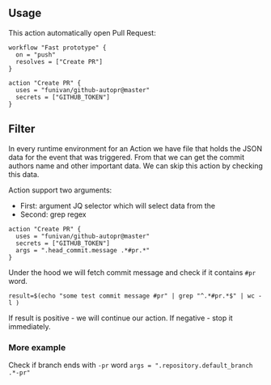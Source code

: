## Usage
This action automatically open Pull Request:

```workflow
workflow "Fast prototype" {
  on = "push"
  resolves = ["Create PR"]
}

action "Create PR" {
  uses = "funivan/github-autopr@master"
  secrets = ["GITHUB_TOKEN"]
}
```

## Filter
In every runtime environment for an Action we have file that holds the JSON 
data for the event that was triggered. From that we can get the commit authors 
name and other important data. We can skip this action by checking this data.

Action support two arguments:
- First: argument JQ selector which will select data from the
- Second: grep regex
```workflow
action "Create PR" {
  uses = "funivan/github-autopr@master"
  secrets = ["GITHUB_TOKEN"]
  args = ".head_commit.message .*#pr.*"
}
```
Under the hood we will fetch commit message and check if it contains `#pr` word.
```
result=$(echo "some test commit message #pr" | grep "^.*#pr.*$" | wc -l )
```
If result is positive - we will continue our action. If negative - stop it immediately.

### More example
Check if branch ends with `-pr` word 
`args = ".repository.default_branch .*-pr"`
